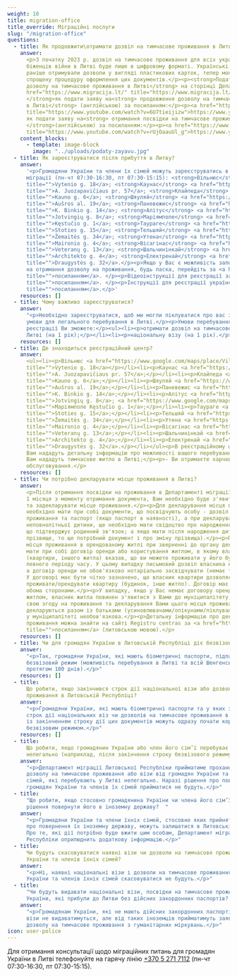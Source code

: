 ```yaml
---
weight: 10
title: migration-office
title_override: Міграційні послуги
slug: "/migration-office"
questions:
  - title: Як продовжити\отримати дозвіл на тимчасове проживання в Литві?
    answer:
      <p>З початку 2023 р. дозвіл на тимчасове проживання для всіх українських
      біженців війни в Литві буде лише в цифровому форматі. Українські біженці, які
      раніше отримували дозволи у вигляді пластикових карток, тепер можуть розпочати
      спрощену процедуру оформлення цих документів.</p><p><strong>Подати заяву на отримання\продовження
      дозволу на тимчасове проживання в Литві</strong> на сторінці Департаменту міграції:</p><p><a
      href="https://www.migracija.lt/" title="https://www.migracija.lt/">https://www.migracija.lt/</a></p><p><strong>Інструкція,
      </strong>як подати заяву на<strong> продовження дозволу на тимчасове проживання
      в Литві</strong> (англійською) за посиланням:</p><p><a href="https://www.youtube.com/watch?v=6U7tieijizw"
      title="https://www.youtube.com/watch?v=6U7tieijizw">https://www.youtube.com/watch?v=6U7tieijizw</a></p><p><strong>Інструкція,</strong>
      як подати заяву на<strong> отримання посвідки на тимчасове проживання в Литві
      </strong>(англійською) за посиланням:</p><p><a href="https://www.youtube.com/watch?v=rUjOaauUl_g"
      title="https://www.youtube.com/watch?v=rUjOaauUl_g">https://www.youtube.com/watch?v=rUjOaauUl_g</a></p>
    content_blocks:
      - template: image-block
        image: "../uploads/podaty-zayavu.jpg"
  - title: Як зареєструватися після прибуття в Литву?
    answer:
      '<p>Громадяни України та члени їх сімей можуть зареєструватись в Департаменті
      міграції (пн-чт 07:30-16:30, пт 07:30-15:15): <strong>Вільнюс</strong> <a href="https://www.google.com/maps/place/Vilniaus+apskrities+VPK,+Migracijos+valdyba/@54.6762228,25.2627514,17z/data=!4m13!1m7!3m6!1s0x46dd947212325fbb:0x1e4b648bc5b92050!2sVytenio+g.+18,+03229+Vilnius!3b1!8m2!3d54.6762228!4d25.2649401!3m4!1s0x46dd947b1c4b5297:0x8d974aba07bc8349!8m2!3d54.6760867!4d25.264926"
      title="">Vytenio g. 18</a>; <strong>Каунас</strong> <a href="https://www.google.com/maps/place/A.+Juozapavi%C4%8Diaus+pr./@54.8634994,23.948875,17z/data=!3m1!4b1!4m5!3m4!1s0x46e722e997b40a6f:0x30eeb74352630ee9!8m2!3d54.8634994!4d23.9510637"
      title="">A. Juozapavičiaus pr. 57</a>; <strong>Клайпеда</strong> <a href="https://www.google.com/maps/place/Kauno+g.+6,+91156+Klaip%C4%97da/@55.698038,21.1607116,17z/data=!3m1!4b1!4m5!3m4!1s0x46e4dc12481297e1:0x3e43baa913596d9d!8m2!3d55.698038!4d21.1629003"
      title="">Kauno g. 6</a>; <strong>Шяуляй</strong> <a href="https://www.google.com/maps/place/Au%C5%A1ros+al.+19,+76299+%C5%A0iauliai/@55.934618,23.3107761,17z/data=!3m1!4b1!4m5!3m4!1s0x46e5e31e9f4b5bd3:0xcc3e1a291b1b2fa9!8m2!3d55.934615!4d23.313351"
      title="">Aušros al. 19</a>; <strong>Паневежис</strong> <a href="https://www.google.com/maps/place/K.+Binkio+g.+14,+35149+Panev%C4%97%C5%BEys/@55.7351922,24.3414089,17z/data=!3m1!4b1!4m5!3m4!1s0x46e631f67aaa0e79:0x7585e1d4e0c94cb!8m2!3d55.7351892!4d24.3439838"
      title="">K. Binkio g. 14</a>; <strong>Алітус</strong> <a href="https://www.google.com/maps/place/Alytaus+apskrities+VPK+migracijos+skyrius/@54.3963178,24.041171,17z/data=!4m13!1m7!3m6!1s0x46e0b14ffa724f79:0x45ccbba09d0cc8c9!2sJotvingi%C5%B3+g.+8,+62116+Alytus!3b1!8m2!3d54.3963178!4d24.0433597!3m4!1s0x46e0b14ff91ee7a9:0xf73096a99b4ebd2!8m2!3d54.3962853!4d24.0438788"
      title="">Jotvingių g. 8</a>; <strong>Маріямполе</strong> <a href="https://www.google.com/maps/place/K%C4%99stu%C4%8Dio+g.+1,+68308+Marijampol%C4%97/@54.5562699,23.3484766,17z/data=!3m1!4b1!4m5!3m4!1s0x46e12a210975a96d:0x52ba90049f19fc31!8m2!3d54.5562699!4d23.3506653"
      title="">Kęstučio g. 1</a>; <strong>Таураге</strong> <a href="https://www.google.com/maps/place/Migracijos+departamentas+prie+Lietuvos+Respublikos+vidaus+reikal%C5%B3+ministerijos/@55.2472402,22.2851834,17z/data=!4m13!1m7!3m6!1s0x46e43e0d982b51e9:0xf4975bb3eef0780!2sStoties+g.+15,+72263+Taurag%C4%97!3b1!8m2!3d55.2472402!4d22.2873721!3m4!1s0x46e43f36fa39055b:0x36cd7f114a492a6!8m2!3d55.2472243!4d22.2871787"
      title="">Stoties g. 15</a>; <strong>Тельшяй</strong> <a href="https://www.google.com/maps/place/%C5%BDemait%C4%97s+g.+34,+87102+Tel%C5%A1iai/@55.9881491,22.2373316,17z/data=!3m1!4b1!4m5!3m4!1s0x46e59f812de6041f:0x4b21c9c5579ac810!8m2!3d55.9881491!4d22.2395203"
      title="">Žemaitės g. 34</a>; <strong>Утена</strong> <a href="https://www.google.com/maps/place/Maironio+g.+4,+28241+Utena/@55.4976659,25.598556,17z/data=!3m1!4b1!4m5!3m4!1s0x46dd57e6a8a8064b:0x81ba85519977eecf!8m2!3d55.4976629!4d25.6011309"
      title="">Maironio g. 4</a>; <strong>Вісагінас</strong> <a href="https://www.google.com/maps/place/%D0%9E%D1%82%D0%B4%D0%B5%D0%BB+%D0%BC%D0%B8%D0%B3%D1%80%D0%B0%D1%86%D0%B8%D0%B8/@55.5999928,26.4344618,17z/data=!4m13!1m7!3m6!1s0x46c2c9a21ef00233:0x60ad25c872584fa5!2sVeteran%C5%B3+g.+13,+31114+Visaginas!3b1!8m2!3d55.5999928!4d26.4366505!3m4!1s0x46c2c997593bda13:0x855821ccc03a2a6!8m2!3d55.5999389!4d26.4365126"
      title="">Veteranų g. 13</a>; <strong>Шальчинінкай</strong> <a href="https://www.google.com/maps/place/Migracijos+departamentas/@54.3086724,25.3840772,17z/data=!4m13!1m7!3m6!1s0x46ddd0b1642aeaf3:0x45de7ebe0633f8ac!2sArchitekto+g.+4,+17116+%C5%A0al%C4%8Dininkai!3b1!8m2!3d54.3086724!4d25.3862659!3m4!1s0x46ddd19091862683:0xed3125ded0b565b2!8m2!3d54.308785!4d25.3860651"
      title="">Architekto g. 4</a>; <strong>Електренай</strong> <a href="https://www.google.com/maps/place/Draugyst%C4%97s+g.+32,+26121+Elektr%C4%97nai/@54.7844349,24.6721949,17z/data=!3m1!4b1!4m5!3m4!1s0x46e767191a3eddb7:0x8953b234637e9af1!8m2!3d54.7844349!4d24.6743836"
      title="">Draugystės g. 32</a>.</p><p>Якщо у Вас є можливість заповнити онлайн-заявку
      на отримання дозволу на проживання, будь ласка, перейдіть за <a href="https://www.migracija.lt/"
      title="">посиланням</a>. </p><p>Відеоінструкції для реєстрації за <a href="https://www.youtube.com/watch?v=2wHHWVk9Tes"
      title="">посиланням</a>. </p><p>Інструкції для реєстрації українською за <a href="https://migracija.lrv.lt/uploads/migracija/documents/files/Migris%20paskyros%20suk%C5%ABrimo%20ir%20LLG%20pra%C5%A1ymo%20pildymo%20atmintin%C4%97%20-%20savanoriams_UKR.pdf"
      title="">посиланням</a>.</p>'
    resources: []
  - title: Чому важливо зареєструватися?
    answer:
      "<p>Необхідно зареєструватися, щоб ми могли піклуватися про вас і створювати
      умови для легального перебування в Литві.</p><p>Умови перебування в Литві. Після
      реєстрації Ви зможете:</p><ul><li><p>отримати дозвіл на тимчасове проживання в
      Литві (на 1 рік);</p></li><li><p>національну візу (на 1 рік).</p></li></ul>"
    resources: []
  - title: Де знаходиться реєстраційний центр?
    answer:
      <ul><li><p>Вільнюс <a href="https://www.google.com/maps/place/Vilniaus+apskrities+VPK,+Migracijos+valdyba/@54.6762228,25.2627514,17z/data=!4m13!1m7!3m6!1s0x46dd947212325fbb:0x1e4b648bc5b92050!2sVytenio+g.+18,+03229+Vilnius!3b1!8m2!3d54.6762228!4d25.2649401!3m4!1s0x46dd947b1c4b5297:0x8d974aba07bc8349!8m2!3d54.6760867!4d25.264926"
      title="">Vytenio g. 18</a></p></li><li><p>Каунас <a href="https://www.google.com/maps/place/A.+Juozapavi%C4%8Diaus+pr./@54.8634994,23.948875,17z/data=!3m1!4b1!4m5!3m4!1s0x46e722e997b40a6f:0x30eeb74352630ee9!8m2!3d54.8634994!4d23.9510637"
      title="">A. Juozapavičiaus pr. 57</a>;</p></li><li><p>Клайпеда <a href="https://www.google.com/maps/place/Kauno+g.+6,+91156+Klaip%C4%97da/@55.698038,21.1607116,17z/data=!3m1!4b1!4m5!3m4!1s0x46e4dc12481297e1:0x3e43baa913596d9d!8m2!3d55.698038!4d21.1629003"
      title="">Kauno g. 6</a>;</p></li><li><p>Шяуляй <a href="https://www.google.com/maps/place/Au%C5%A1ros+al.+19,+76299+%C5%A0iauliai/@55.934618,23.3107761,17z/data=!3m1!4b1!4m5!3m4!1s0x46e5e31e9f4b5bd3:0xcc3e1a291b1b2fa9!8m2!3d55.934615!4d23.313351"
      title="">Aušros al. 19</a>;</p></li><li><p>Паневежис <a href="https://www.google.com/maps/place/K.+Binkio+g.+14,+35149+Panev%C4%97%C5%BEys/@55.7351922,24.3414089,17z/data=!3m1!4b1!4m5!3m4!1s0x46e631f67aaa0e79:0x7585e1d4e0c94cb!8m2!3d55.7351892!4d24.3439838"
      title="">K. Binkio g. 14</a>;</p></li><li><p>Алітус <a href="https://www.google.com/maps/place/Alytaus+apskrities+VPK+migracijos+skyrius/@54.3963178,24.041171,17z/data=!4m13!1m7!3m6!1s0x46e0b14ffa724f79:0x45ccbba09d0cc8c9!2sJotvingi%C5%B3+g.+8,+62116+Alytus!3b1!8m2!3d54.3963178!4d24.0433597!3m4!1s0x46e0b14ff91ee7a9:0xf73096a99b4ebd2!8m2!3d54.3962853!4d24.0438788"
      title="">Jotvingių g. 8</a>; <a href="https://www.google.com/maps/place/K%C4%99stu%C4%8Dio+g.+1,+68308+Marijampol%C4%97/@54.5562699,23.3484766,17z/data=!3m1!4b1!4m5!3m4!1s0x46e12a210975a96d:0x52ba90049f19fc31!8m2!3d54.5562699!4d23.3506653"
      title="">Маріямполе Kęstučio g. 1</a>;</p></li><li><p>Таураге <a href="https://www.google.com/maps/place/Migracijos+departamentas+prie+Lietuvos+Respublikos+vidaus+reikal%C5%B3+ministerijos/@55.2472402,22.2851834,17z/data=!4m13!1m7!3m6!1s0x46e43e0d982b51e9:0xf4975bb3eef0780!2sStoties+g.+15,+72263+Taurag%C4%97!3b1!8m2!3d55.2472402!4d22.2873721!3m4!1s0x46e43f36fa39055b:0x36cd7f114a492a6!8m2!3d55.2472243!4d22.2871787"
      title="">Stoties g. 15</a>;</p></li><li><p>Тельшяй <a href="https://www.google.com/maps/place/%C5%BDemait%C4%97s+g.+34,+87102+Tel%C5%A1iai/@55.9881491,22.2373316,17z/data=!3m1!4b1!4m5!3m4!1s0x46e59f812de6041f:0x4b21c9c5579ac810!8m2!3d55.9881491!4d22.2395203"
      title="">Žemaitės g. 34</a>;</p></li><li><p>Утена <a href="https://www.google.com/maps/place/Maironio+g.+4,+28241+Utena/@55.4976659,25.598556,17z/data=!3m1!4b1!4m5!3m4!1s0x46dd57e6a8a8064b:0x81ba85519977eecf!8m2!3d55.4976629!4d25.6011309"
      title="">Maironio g. 4</a>;</p></li><li><p>Вісагінас <a href="https://www.google.com/maps/place/%D0%9E%D1%82%D0%B4%D0%B5%D0%BB+%D0%BC%D0%B8%D0%B3%D1%80%D0%B0%D1%86%D0%B8%D0%B8/@55.5999928,26.4344618,17z/data=!4m13!1m7!3m6!1s0x46c2c9a21ef00233:0x60ad25c872584fa5!2sVeteran%C5%B3+g.+13,+31114+Visaginas!3b1!8m2!3d55.5999928!4d26.4366505!3m4!1s0x46c2c997593bda13:0x855821ccc03a2a6!8m2!3d55.5999389!4d26.4365126"
      title="">Veteranų g. 13</a>;</p></li><li><p>Шальчинінкай <a href="https://www.google.com/maps/place/Migracijos+departamentas/@54.3086724,25.3840772,17z/data=!4m13!1m7!3m6!1s0x46ddd0b1642aeaf3:0x45de7ebe0633f8ac!2sArchitekto+g.+4,+17116+%C5%A0al%C4%8Dininkai!3b1!8m2!3d54.3086724!4d25.3862659!3m4!1s0x46ddd19091862683:0xed3125ded0b565b2!8m2!3d54.308785!4d25.3860651"
      title="">Architekto g. 4</a>;</p></li><li><p>Електренай <a href="https://www.google.com/maps/place/Draugyst%C4%97s+g.+32,+26121+Elektr%C4%97nai/@54.7844349,24.6721949,17z/data=!3m1!4b1!4m5!3m4!1s0x46e767191a3eddb7:0x8953b234637e9af1!8m2!3d54.7844349!4d24.6743836"
      title="">Draugystės g. 32</a>.</p></li></ul><p>В реєстраційному центрі:</p><p>-
      Вам нададуть детальну інформацію про можливості вашого перебування в Литві;</p><p>-
      Вам нададуть тимчасове житло в Литві;</p><p>- Ви отримаєте харчові пайки та медичне
      обслуговування.</p>
    resources: []
  - title: Чи потрібно декларувати місце проживання в Литві?
    answer:
      <p>Після отримання посвідки на проживання в Департаменті міграції, протягом
      1 місяця з моменту отримання документа, Вам необхідно буде з'явитися до муніципалітету
      та задекларувати місце проживання.</p><p>Для декларування місця проживання Вам
      необхідно мати при собі документи, що посвідчують особу - дозвіл на тимчасове
      проживання та паспорт (якщо паспорт в наявності), а при декларуванні місця проживання
      неповнолітньої дитини, ще необхідно мати свідоцтво про народження дитини (документ,
      що підтверджує родинний зв'язок; а якщо мати після народження дитини змінювала
      прізвище, то ще потрібний документ і про зміну прізвища).</p><p>При декларуванні
      місця проживання в орендованому житлі при зверненні до органу декларування, потрібно
      мати при собі договір оренди або користування житлом, в якому власник будинку
      (квартири, іншого житла) вказав, що ви можете проживати у його будинку протягом
      певного періоду часу. У цьому випадку письмовий дозвіл власника не потрібний,
      а договір оренди не обов'язково нотаріально засвідчувати (немає такої вимоги).
      У договорі має бути чітко зазначено, що власник квартири дозволяє певним особам
      проживати/орендувати квартиру (будинок, інше житло). Договір має бути підписаний
      обома сторонами.</p><p>У випадку, якщо у Вас немає договору оренди або користування
      житлом, власник житла повинен з'явитися з Вами до муніципалітету, щоб підтвердити
      свою згоду на проживання та декларування Вами цього місця проживання.</p><p>Діти
      декларуються разом із батьками (усиновлювачами/опікунами/піклувальниками) їх присутність
      у муніципалітеті необов'язкова.</p><p>Детальну інформацію про декларування місця
      проживання можна знайти на сайті Registru centras за <a href="https://info.registrucentras.lt/"
      title="">посиланням</a> (литовською мовою).</p>
    resources: []
  - title: Чи для громадян України в Литовській Республіці діє безвізовий режим?
    answer:
      "<p>Так, громадяни України, які мають біометричні паспорти, підпадають під
      безвізовий режим (можливість перебування в Литві та всій Шенгенській зоні 90 днів
      протягом 180 днів).</p>"
    resources: []
  - title:
      Що робити, якщо закінчився строк дії національної візи або дозволу на тимчасове
      проживання в Литовській Республіці?
    answer:
      "<p>Громадяни України, які мають біометричні паспорти та у яких закінчується
      строк дії національних віз чи дозволів на тимчасове проживання в Литовській Республіці,
      із закінченням строку дії цих документів можуть одразу почати користуватися 90-денним
      безвізовим режимом.</p>"
    resources: []
  - title:
      Що робити, якщо громадянин України або член його сім’ї перебуває в Литві
      нелегально (наприклад, після закінчення строку безвізового режиму)?
    answer:
      "<p>Департамент міграції Литовської Республіки прийматиме прохання на отримання
      дозволу на тимчасове проживання або візи від громадян України та членів їхніх
      сімей, які перебувають у Литві нелегально. Наразі рішення про повернення чи вислання
      громадян України та членів їх сімей прийматися не будуть.</p>"
  - title:
      "Що робити, якщо стосовно громадянина України чи члена його сім’ї прийнято
      рішення повернути його в іноземну державу?  "
    answer:
      "<p>Громадяни України та члени їхніх сімей, стосовно яких прийнято рішення
      про повернення їх іноземну державу, можуть залишатися в Литовській Республіці.
      Про те, які дії потрібно буде вжити цим особам, Департамент міграції Литовської
      Республіки оприлюднить додаткову інформацію.</p>"
  - title:
      Чи будуть скасовуватися наявні візи чи дозволи на тимчасове проживання громадян
      України та членів їхніх сімей?
    answer:
      "<p>Ні, наявні національні візи і дозволи на тимчасове проживання громадян
      України та членів їхніх сімей скасовуватися не будуть.</p>"
  - title:
      "Чи будуть видавати національні візи, посвідки на тимчасове проживання громадянам
      України, які прибули до Литви без дійсних закордонних паспортів?  "
    answer:
      "<p>Громадянам України, які не мають дійсних закордонних паспортів, національні
      візи не видаватимуться, але від таких іноземців прийматимуть заяви про надання
      дозволу на тимчасове проживання з гуманітарних міркувань.</p>"
icon: user-police
---
```


Для отримання консультації щодо міграційних питань для громадян України в Литві телефонуйте на гарячу лінію [+370 5 271 7112](tel:+37052717112) (пн-чт 07:30-16:30, пт 07:30-15:15).
